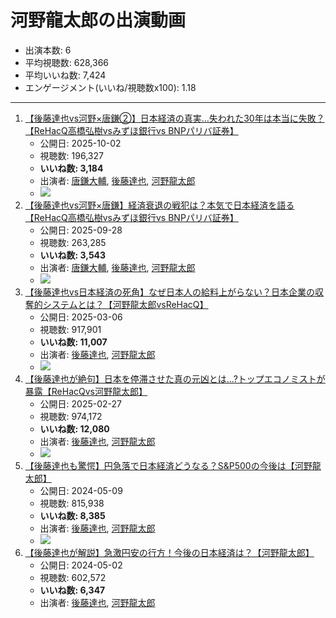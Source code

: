 # 河野龍太郎の出演動画

- 出演本数: 6
- 平均視聴数: 628,366
- 平均いいね数: 7,424
- エンゲージメント(いいね/視聴数x100): 1.18


----

1.  [【後藤達也vs河野×唐鎌②】日本経済の真実…失われた30年は本当に失敗？【ReHacQ高橋弘樹vsみずほ銀行vs BNPパリバ証券】](/rehacq_fan/ids/7FqLPuqIo4o "wikilink")
    -   公開日: 2025-10-02
    -   視聴数: 196,327
    -   **いいね数: 3,184**
    -   出演者: [唐鎌大輔](/rehacq_fan/people/唐鎌大輔 "wikilink"), [後藤達也](/rehacq_fan/people/後藤達也 "wikilink"), [河野龍太郎](/rehacq_fan/people/河野龍太郎 "wikilink")
    - [![](https://img.youtube.com/vi/7FqLPuqIo4o/hqdefault.jpg)](https://www.youtube.com/watch?v=7FqLPuqIo4o)
1.  [【後藤達也vs河野×唐鎌】経済衰退の戦犯は？本気で日本経済を語る【ReHacQ高橋弘樹vsみずほ銀行vs BNPパリバ証券】](/rehacq_fan/ids/2JWH_cTgEcM "wikilink")
    -   公開日: 2025-09-28
    -   視聴数: 263,285
    -   **いいね数: 3,543**
    -   出演者: [唐鎌大輔](/rehacq_fan/people/唐鎌大輔 "wikilink"), [後藤達也](/rehacq_fan/people/後藤達也 "wikilink"), [河野龍太郎](/rehacq_fan/people/河野龍太郎 "wikilink")
    - [![](https://img.youtube.com/vi/2JWH_cTgEcM/hqdefault.jpg)](https://www.youtube.com/watch?v=2JWH_cTgEcM)
1.  [【後藤達也vs日本経済の死角】なぜ日本人の給料上がらない？日本企業の収奪的システムとは？【河野龍太郎vsReHacQ】](/rehacq_fan/ids/0mVSxF0JYRs "wikilink")
    -   公開日: 2025-03-06
    -   視聴数: 917,901
    -   **いいね数: 11,007**
    -   出演者: [後藤達也](/rehacq_fan/people/後藤達也 "wikilink"), [河野龍太郎](/rehacq_fan/people/河野龍太郎 "wikilink")
    - [![](https://img.youtube.com/vi/0mVSxF0JYRs/hqdefault.jpg)](https://www.youtube.com/watch?v=0mVSxF0JYRs)
1.  [【後藤達也が絶句】日本を停滞させた真の元凶とは...?トップエコノミストが暴露【ReHacQvs河野龍太郎】](/rehacq_fan/ids/QPmOX-9hDpY "wikilink")
    -   公開日: 2025-02-27
    -   視聴数: 974,172
    -   **いいね数: 12,080**
    -   出演者: [後藤達也](/rehacq_fan/people/後藤達也 "wikilink"), [河野龍太郎](/rehacq_fan/people/河野龍太郎 "wikilink")
    - [![](https://img.youtube.com/vi/QPmOX-9hDpY/hqdefault.jpg)](https://www.youtube.com/watch?v=QPmOX-9hDpY)
1.  [【後藤達也も驚愕】円急落で日本経済どうなる？S&P500の今後は【河野龍太郎】](/rehacq_fan/ids/MBLaW0VDl1w "wikilink")
    -   公開日: 2024-05-09
    -   視聴数: 815,938
    -   **いいね数: 8,385**
    -   出演者: [後藤達也](/rehacq_fan/people/後藤達也 "wikilink"), [河野龍太郎](/rehacq_fan/people/河野龍太郎 "wikilink")
    - [![](https://img.youtube.com/vi/MBLaW0VDl1w/hqdefault.jpg)](https://www.youtube.com/watch?v=MBLaW0VDl1w)
1.  [【後藤達也が解説】急激円安の行方！今後の日本経済は？【河野龍太郎】](/rehacq_fan/ids/XFMhC9TNz8Y "wikilink")
    -   公開日: 2024-05-02
    -   視聴数: 602,572
    -   **いいね数: 6,347**
    -   出演者: [後藤達也](/rehacq_fan/people/後藤達也 "wikilink"), [河野龍太郎](/rehacq_fan/people/河野龍太郎 "wikilink")

